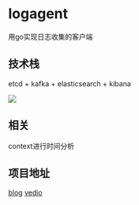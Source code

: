 # logagent
用go实现日志收集的客户端
## 技术栈
etcd + kafka + elasticsearch + kibana

![](https://cdn.jsdelivr.net/gh/02lb/img_picGo@main/img_data/logagent.png)

## 相关

context进行时间分析
## 项目地址

[blog](https://www.cnblogs.com/zhaof/p/8948516.html)
[vedio](https://www.bilibili.com/video/BV1Df4y1C7o5)



